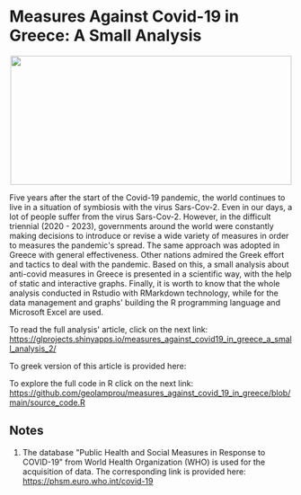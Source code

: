 # Measures Against Covid-19 in Greece: A Small Analysis

<p align="center">
  <img src="https://github.com/geolamprou/measures_against_covid_19_in_greece/blob/main/prevention-measures.jpg" width="500" height="230" >
</p>
Five years after the start of the Covid-19 pandemic, the world continues to live in a situation of symbiosis with the virus Sars-Cov-2. Even in our days, a lot of people suffer from the virus Sars-Cov-2. However, in the difficult triennial (2020 - 2023), governments around the world were constantly making decisions to introduce or revise a wide variety of measures in order to measures the pandemic's spread. The same approach was adopted in Greece with general effectiveness. Other nations admired the Greek effort and tactics to deal with the pandemic.
Based on this, a small analysis about anti-covid measures in Greece is presented in a scientific way, with the help of static and interactive graphs. Finally, it is worth to know that the whole analysis conducted in Rstudio with RMarkdown technology, while for the data management and graphs' building the R programming language and Microsoft Excel are used.    

To read the full analysis' article, click on the next link: https://glprojects.shinyapps.io/measures_against_covid19_in_greece_a_small_analysis_2/

To greek version of this article is provided here: 

To explore the full code in R click on the next link: https://github.com/geolamprou/measures_against_covid_19_in_greece/blob/main/source_code.R 


## Notes
1. The database "Public Health and Social Measures in Response to COVID-19" from World Health Organization (WHO) is used for the acquisition of data. The corresponding link is provided here: <https://phsm.euro.who.int/covid-19>
